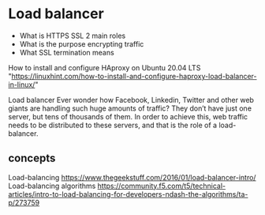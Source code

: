 # Load balancer
+ What is HTTPS SSL 2 main roles
+ What is the purpose encrypting traffic
+ What SSL termination means

How to install and configure HAproxy on Ubuntu 20.04 LTS "https://linuxhint.com/how-to-install-and-configure-haproxy-load-balancer-in-linux/"


Load balancer
Ever wonder how Facebook, Linkedin, Twitter and other web giants are handling such huge amounts of traffic? They don’t have just one server, but tens of thousands of them. In order to achieve this, web traffic needs to be distributed to these servers, and that is the role of a load-balancer.



## concepts
Load-balancing https://www.thegeekstuff.com/2016/01/load-balancer-intro/ 
Load-balancing algorithms  https://community.f5.com/t5/technical-articles/intro-to-load-balancing-for-developers-ndash-the-algorithms/ta-p/273759
